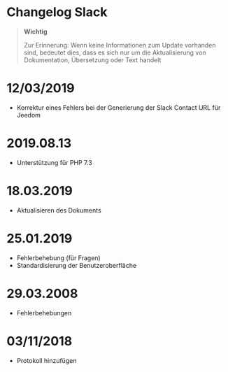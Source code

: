 # Changelog Slack

>**Wichtig**
>
>Zur Erinnerung: Wenn keine Informationen zum Update vorhanden sind, bedeutet dies, dass es sich nur um die Aktualisierung von Dokumentation, Übersetzung oder Text handelt

# 12/03/2019

- Korrektur eines Fehlers bei der Generierung der Slack Contact URL für Jeedom

# 2019.08.13

- Unterstützung für PHP 7.3

# 18.03.2019

- Aktualisieren des Dokuments

# 25.01.2019

- Fehlerbehebung (für Fragen)
- Standardisierung der Benutzeroberfläche

# 29.03.2008

- Fehlerbehebungen

# 03/11/2018

- Protokoll hinzufügen
